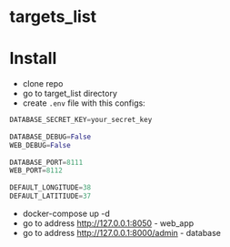 # targets_list

# Install
* clone repo
* go to target_list directory
* create ```.env``` file with this configs:
```python
DATABASE_SECRET_KEY=your_secret_key    
    
DATABASE_DEBUG=False    
WEB_DEBUG=False    
    
DATABASE_PORT=8111    
WEB_PORT=8112    
    
DEFAULT_LONGITUDE=38    
DEFAULT_LATITIUDE=37    
```
* docker-compose up -d
* go to address http://127.0.0.1:8050 - web_app
* go to address http://127.0.0.1:8000/admin - database

